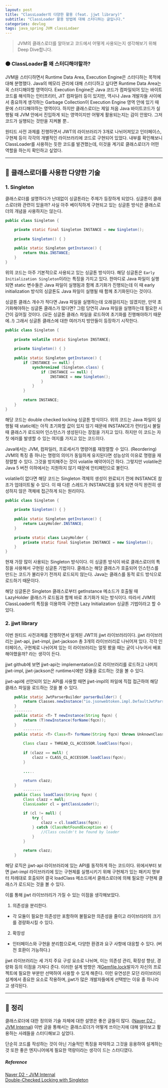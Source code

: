 ```yaml
---
layout: post
title: "ClassLoader의 다양한 활용 (feat. jjwt library)"
subtitle: "ClassLoader 활용 방법에 대해 스터디하는 글입니다."
categories: devlog
tags: java_spring JVM classLodaer
---
```


> JVM의 클래스로더를 알아보고 코드에서 어떻게 사용되는지 생각해보기 위해 Deep Dive합니다.


<!--more-->

### 🟤 ClassLoader를 왜 스터디해야할까?
JVM을 스터디하면서 Runtime Data Area, Execution Engine은 스터디하는 목적에 대해 분명했다. Java의 메모리 관리에 대해 스터디하고 싶다면 Runtime Data Area는 
꼭 스터디해야할 영역이다. Execution Engine은 Java 코드가 컴파일되어 있는 바이트코드를 해석하는 인터프리터, JIT 컴파일러 등이 있지만, 역시나 Java 개발자들 사이에서 
중요하게 생각하는 Garbage Collection이 Execution Engine 영역 안에 있기 때문에 스터디해야하는 영역이다. 하지만 클래스로더는 제일 처음 Java 바이트코드가 실행될 때 
JVM 안에서 진입하게 되는 영역이지만 어떻게 활용되는지는 감이 안왔다. 그저 코드가 실행되는 것만을 지켜볼 뿐..

원티드 사전 과제를 진행하면서 JWT의 라이브러리가 3개로 나뉘어져있고 인터페이스, 구현체 등이 각각의 개별적인 라이브러리에 코드로 구현되어 있었다. 내부를 확인해보니 ClassLoader를 사용하는 듯한 
코드를 발견했는데, 이것을 계기로 클래스로더가 어떤 역할을 하는지 확인하고 싶었다.

---------

## 🌱 클래스로더를 사용한 다양한 기술

### 1. Singleton
클래스로더를 설명하다가 난데없이 싱글톤라는 주제가 등장하게 되었다. 싱글톤이 클래스로더와 관련이 있을까? 사실 아주 베이직하게 구현되고 있는 싱글톤 방식은 클래스로더의 개념을 사용하지는 않는다.

```java
public class Singleton {

    private static final Singleton INSTANCE = new Singleton();
    
    private Singleton() { }
    
    public static Singleton getInstance() {
        return this.INSTANCE;
    }
} 
```

위의 코드는 아주 기본적으로 사용되고 있는 싱글톤 방식이다. 해당 싱글톤은 `Early Initialization Singleton`이라는 특징을 가지고 있다. 한마디로 Java 파일이 실행되면 static 변수들은 
Java 파일이 실행됨과 함께 초기화가 진행되는데 이 때 early initialization 방식의 싱글톤도 Java 파일이 실행될 때 함께 초기화된다는 것이다.

싱글톤 클래스 개수가 적다면 Java 파일을 실행하는데 오래걸리지는 않겠지만, 만약 초기화해야하는 싱글톤 클래스가 많다면? 그럼 당연히 Java 파일을 실행하는데 필요한 시간이 길어질 것이다. (모든 싱글톤 클래스 파일을 로드하여 
초기화를 진행해야하기 때문에..!) 그래서 싱글톤 클래스에 대한 여러가지 방안들이 등장하기 시작한다.

```java
public class Singleton {
	
    private volatile static Singleton INSTANCE;
    
    private Singleton() { }
    
    public static Singleton getInstance() {
        if (INSTANCE == null) {
            synchronized (Singleton.class) {
                if (INSTANCE == null) {
                    INSTANCE = new Singleton();
                }
            }
        }
        
        return INSTANCE;
    }
}
```

해당 코드는 double checked locking 싱글톤 방식이다. 위의 코드는 Java 파일이 실행될 때 static에는 아직 초기화할 값이 있지 않기 때문에 INSTANCE가 런타임시 불릴 때 
클래스가 로드되어 인스턴스가 생성된다는 장점을 가지고 있다. 하지만 이 코드는 자칫 에러를 발생할 수 있는 여지를 가지고 있는 코드이다.

Java에서는 JVM, 컴파일러, 프로세서가 명령어를 재정렬할 수 있다. (Reordering) JVM의 특징 중 하나는 명령의 의미가 동일하게 유지된다면 성능상의 이유로 명령을 재정렬할 수 있다. 
그것을 방지해주는 것이 volatile 예약어이긴 하다. 그렇지만 volatile은 Java 5 버전 이하에서는 지원하지 않기 때문에 안티패턴으로 불린다.

volatile이 없다면 해당 코드는 Singleton 객체의 생성이 완료되기 전에 INSTANCE 참조가 업데이트될 수 있다. 이 때 다른 스레드가 INSTANCE를 읽게 되면 
아직 완전히 생성하지 않은 객체에 접근하게 되는 원리이다.

```java
public class Singleton {
	
	private Singleton() { }
    
    public static Singleton getInstance() {
		return LazyHolder.INSTANCE;
    }
	
	private static class LazyHolder {
		private static final Singleton INSTANCE = new Singleton();
    }
}
```

현재 가장 많이 사용되는 Singleton 방식이다. 이 싱글톤 방식이 바로 클래스로더의 특징을 사용해서 구현된 싱글톤 기법이다. 클래스는 해당 클래스가 호출되어 인스턴스를 만드는 코드가 
불리우기 전까지 로드되지 않는다. Java는 클래스를 동적 로드 방식으로 로드하기 때문이다.

해당 싱글톤은 Singleton 클래스로부터 getInstance 메소드가 호출될 때 LazyHolder 클래스가 로드됨과 함께 바로 초기화가 되는 방식이다. 따라서 JVM의 ClassLoader의 특징을 
이용하여 구현한 Lazy Initialization 싱글톤 기법이라고 할 수 있다.

### 2. jjwt library
이번 원티드 사전과제를 진행하면서 알게된 JWT의 jjwt 라이브러리이다. jjwt 라이브러리는 jjwt-api, jjwt-impl, jjwt-jackson 총 3개의 
라이브러리로 나뉘어져 있다. 각각 인터페이스, 구현체로 나뉘어져 있는 이 라이브러리는 얼핏 봤을 때는 굳이 나누어서 배포해야했을까? 라는 생각이 든다. 

jjwt github에 보면 jjwt-api는 implementation으로 라이브러리를 로드하고 나머지 jjwt-impl, jjwt-jackson은 runtime시에만 모듈을 로드하는 것을 볼 수 있다. 

jjwt-api에 선언되어 있는 API를 사용할 때면 jjwt-impl의 파일에 직접 접근하여 해당 클래스 파일을 로드하는 것을 볼 수 있다.

```java
    public static JwtParserBuilder parserBuilder() {
	    return Classes.newInstance("io.jsonwebtoken.impl.DefaultJwtParserBuilder");
	}
	--------
    public static <T> T newInstance(String fqcn) {
        return (T)newInstance(forName(fqcn));
    }
        --------
    public static <T> Class<T> forName(String fqcn) throws UnknownClassException {
    
        Class clazz = THREAD_CL_ACCESSOR.loadClass(fqcn);
    
        if (clazz == null) {
            clazz = CLASS_CL_ACCESSOR.loadClass(fqcn);
        }
    
        .....
    
        return clazz;
    }
        --------
    public Class loadClass(String fqcn) {
        Class clazz = null;
        ClassLoader cl = getClassLoader();
    
        if (cl != null) {
            try {
                clazz = cl.loadClass(fqcn);
            } catch (ClassNotFoundException e) {
                //Class couldn't be found by loader
            }
        }
		
        return clazz;
    }
```

해당 로직은 jjwt-api 라이브러리에 있는 API를 동작하게 하는 코드이다. 위에서부터 보면 jjwt-impl 라이브러리에 있는 구현체를 
실행시키기 위해 구현체가 있는 패키지 명부터 차례대로 호출되어 결국 loadClass 메소드에서 클래스로더에 의해 필요한 구현체 클래스가 로드되는 것을 
볼 수 있다.

이를 통해 jjwt 라이브러리가 가질 수 있는 이점을 생각해보았다.

1. 의존성을 분리한다.
- 각 모듈이 필요한 의존성만 포함하여 불필요한 의존성을 줄이고 라이브리러의 크기를 경량화시킬 수 있다.

2. 확장성
- 인터페이스와 구현을 분리함으로써, 다양한 환경과 요구 사항에 대응할 수 있다. (버전 호환이 가능하다.)

jjwt 라이브러리는 세 가지 주요 구성 요소로 나뉘며, 이는 의존성 관리, 확장성 향상, 경량화 등의 이점을 가져다 준다. 
이러한 설계 방향은 개[Gemfile.lock](..%2F..%2F..%2FGemfile.lock)발자가 자신의 프로젝트에 필요한 부분만 선택하여 사용할 수 있게 해준다. 
이런 유연성은 모던 라이브러리 설계에서 중요한 요소로 작용하며, jjwt가 많은 개발자들에게 선택받는 이유 중 하나라고 생각된다.

--------

## 🌱 정리
클래스로더에 대한 정의와 기술 자체에 대한 설명은 좋은 글들이 많다. ([Naver D2 - JVM Internal](https://d2.naver.com/helloworld/1230)) 
이번 글을 통해서는 클래스로더가 어떻게 쓰이는지에 대해 알아보고 활용하는 사례들을 스터디해보고 싶었다.

단순히 코드를 작성하는 것이 아닌 기술적인 특징을 파악하고 그것을 응용하여 설계하는 것 또한 좋은 엔지니어에게 필요한 
역량이라는 생각이 드는 스터디였다.


##### Reference
[Naver D2 - JVM Internal](https://d2.naver.com/helloworld/1230) <br />
[Double-Checked Locking with Singleton](https://www.baeldung.com/java-singleton-double-checked-locking)
